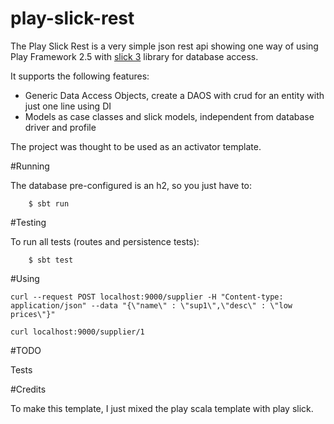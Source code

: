 # play-slick-rest
The Play Slick Rest is a very simple json rest api showing one way of using Play Framework 2.5 with [slick 3](https://github.com/slick/slick) library for database access.


It supports the following features:

* Generic Data Access Objects, create a DAOS with crud for an entity with just one line using DI
* Models as case classes and slick models, independent from database driver and profile

The project was thought to be used as an activator template.

#Running

The database pre-configured is an h2, so you just have to:


        $ sbt run

#Testing

To run all tests (routes and persistence tests):


        $ sbt test

#Using

	curl --request POST localhost:9000/supplier -H "Content-type: application/json" --data "{\"name\" : \"sup1\",\"desc\" : \"low prices\"}"

	curl localhost:9000/supplier/1

#TODO

Tests

#Credits

To make this template, I just mixed the play scala template with play slick.

